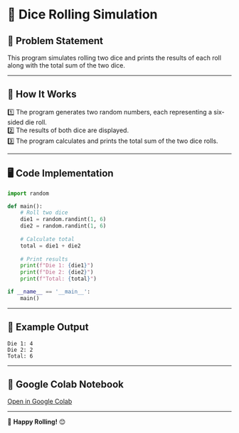 # 🎲 Dice Rolling Simulation

## 📝 Problem Statement
This program simulates rolling two dice and prints the results of each roll along with the total sum of the two dice.

---

## 🔧 How It Works
1️⃣ The program generates two random numbers, each representing a six-sided die roll.  
2️⃣ The results of both dice are displayed.  
3️⃣ The program calculates and prints the total sum of the two dice rolls.

---

## 🖥️ Code Implementation
```python
import random

def main():
    # Roll two dice
    die1 = random.randint(1, 6)
    die2 = random.randint(1, 6)
    
    # Calculate total
    total = die1 + die2
    
    # Print results
    print(f"Die 1: {die1}")
    print(f"Die 2: {die2}")
    print(f"Total: {total}")

if __name__ == '__main__':
    main()
```

---
## 📌 Example Output
```
Die 1: 4
Die 2: 2
Total: 6
```

---

## 🔗 Google Colab Notebook
[Open in Google Colab](https://colab.research.google.com/drive/1GYk_BpZ-AbW1yWp6wV8ctUKqMfxIfdNL?usp=sharing)

---

🎲 **Happy Rolling!** 😊
